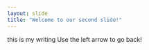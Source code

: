 ```yaml
---
layout: slide
title: "Welcome to our second slide!"
---
```

this is my writing
Use the left arrow to go back!

